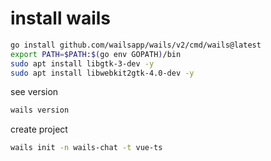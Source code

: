 # install wails

```sh
go install github.com/wailsapp/wails/v2/cmd/wails@latest
export PATH=$PATH:$(go env GOPATH)/bin
sudo apt install libgtk-3-dev -y
sudo apt install libwebkit2gtk-4.0-dev -y
```

see version
```sh
wails version
```

create project

```sh
wails init -n wails-chat -t vue-ts
```